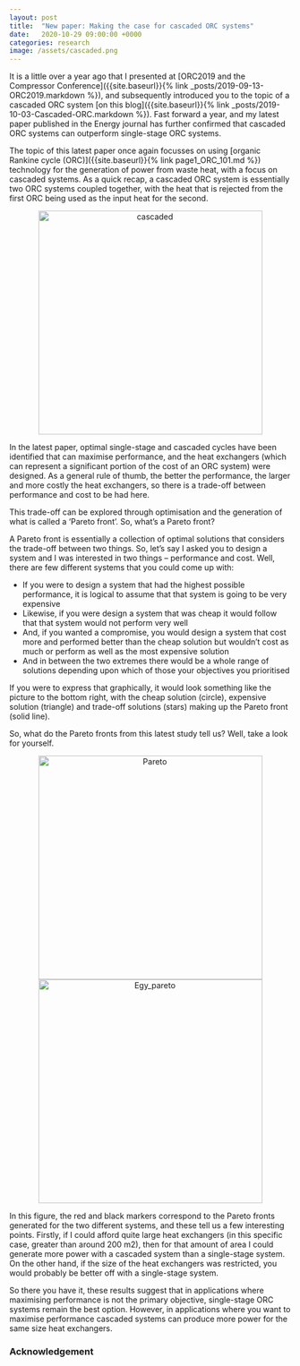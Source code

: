 ```yaml
---
layout: post
title:  "New paper: Making the case for cascaded ORC systems"
date:   2020-10-29 09:00:00 +0000
categories: research
image: /assets/cascaded.png
---
```

It is a little over a year ago that I presented at [ORC2019 and the Compressor Conference]({{site.baseurl}}{% link _posts/2019-09-13-ORC2019.markdown %}), and subsequently introduced you to the topic of a cascaded ORC system [on this blog]({{site.baseurl}}{% link _posts/2019-10-03-Cascaded-ORC.markdown %}). Fast forward a year, and my latest paper published in the Energy journal has further confirmed that cascaded ORC systems can outperform single-stage ORC systems.

The topic of this latest paper once again focusses on using [organic Rankine cycle (ORC)]({{site.baseurl}}{% link page1_ORC_101.md %}) technology for the generation of power from waste heat, with a focus on cascaded systems. As a quick recap, a cascaded ORC system is essentially two ORC systems coupled together, with the heat that is rejected from the first ORC being used as the input heat for the second.

<p></p>
<div style="text-align:center">
	<img src="{{site.baseurl}}/assets/cascaded.png" alt="cascaded" style="width:400px;" />
</div>
<p></p>

In the latest paper, optimal single-stage and cascaded cycles have been identified that can maximise performance, and the heat exchangers (which can represent a significant portion of the cost of an ORC system) were designed.  As a general rule of thumb, the better the performance, the larger and more costly the heat exchangers, so there is a trade-off between performance and cost to be had here.

This trade-off can be explored through optimisation and the generation of what is called a ‘Pareto front’. So, what’s a Pareto front?

A Pareto front is essentially a collection of optimal solutions that considers the trade-off between two things. So, let’s say I asked you to design a system and I was interested in two things – performance and cost. Well, there are few different systems that you could come up with:
* If you were to design a system that had the highest possible performance, it is logical to assume that that system is going to be very expensive
* Likewise, if you were design a system that was cheap it would follow that that system would not perform very well
* And, if you wanted a compromise, you would design a system that cost more and performed better than the cheap solution but wouldn’t cost as much or perform as well as the most expensive solution
* And in between the two extremes there would be a whole range of solutions depending upon which of those your objectives you prioritised

If you were to express that graphically, it would look something like the picture to the bottom right, with the cheap solution (circle), expensive solution (triangle) and trade-off solutions (stars) making up the Pareto front (solid line).

So, what do the Pareto fronts from this latest study tell us? Well, take a look for yourself.

<p></p>
<div style="text-align:center">
	<img src="{{site.baseurl}}/assets/Pareto_front.png" alt="Pareto" style="width:400px;" />
	<img src="{{site.baseurl}}/assets/Energy2020_pareto.png" alt="Egy_pareto" style="width:400px;" />
</div>
<p></p>

In this figure, the red and black markers correspond to the Pareto fronts generated for the two different systems, and these tell us a few interesting points. Firstly, if I could afford quite large heat exchangers (in this specific case, greater than around 200 m2), then for that amount of area I could generate more power with a cascaded system than a single-stage system. On the other hand, if the size of the heat exchangers was restricted, you would probably be better off with a single-stage system.

So there you have it, these results suggest that in applications where maximising performance is not the primary objective, single-stage ORC systems remain the best option. However, in applications where you want to maximise performance cascaded systems can produce more power for the same size heat exchangers.


### Acknowledgement 
